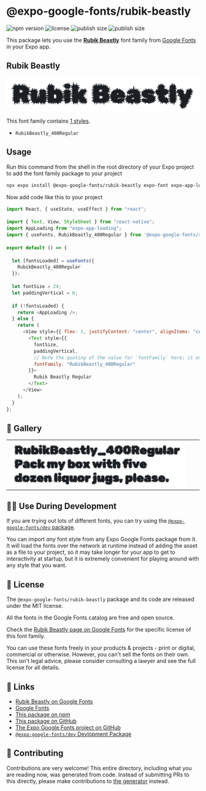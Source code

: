 # @expo-google-fonts/rubik-beastly

![npm version](https://flat.badgen.net/npm/v/@expo-google-fonts/rubik-beastly)
![license](https://flat.badgen.net/github/license/expo/google-fonts)
![publish size](https://flat.badgen.net/packagephobia/install/@expo-google-fonts/rubik-beastly)
![publish size](https://flat.badgen.net/packagephobia/publish/@expo-google-fonts/rubik-beastly)

This package lets you use the [**Rubik Beastly**](https://fonts.google.com/specimen/Rubik+Beastly) font family from [Google Fonts](https://fonts.google.com/) in your Expo app.

## Rubik Beastly

![Rubik Beastly](./font-family.png)

This font family contains [1 styles](#-gallery).

- `RubikBeastly_400Regular`

## Usage

Run this command from the shell in the root directory of your Expo project to add the font family package to your project

```sh
npx expo install @expo-google-fonts/rubik-beastly expo-font expo-app-loading
```

Now add code like this to your project

```js
import React, { useState, useEffect } from "react";

import { Text, View, StyleSheet } from "react-native";
import AppLoading from "expo-app-loading";
import { useFonts, RubikBeastly_400Regular } from '@expo-google-fonts/rubik-beastly';

export default () => {

  let [fontsLoaded] = useFonts({
    RubikBeastly_400Regular
  });

  let fontSize = 24;
  let paddingVertical = 6;

  if (!fontsLoaded) {
    return <AppLoading />;
  } else {
    return (
      <View style={{ flex: 1, justifyContent: "center", alignItems: "center" }}>
        <Text style={{
          fontSize,
          paddingVertical,
          // Note the quoting of the value for `fontFamily` here; it expects a string!
          fontFamily: "RubikBeastly_400Regular"
        }}>
          Rubik Beastly Regular
        </Text>
      </View>
    );
  }
};
```

## 🔡 Gallery


||||
|-|-|-|
|![RubikBeastly_400Regular](./RubikBeastly_400Regular.ttf.png)||||


## 👩‍💻 Use During Development

If you are trying out lots of different fonts, you can try using the [`@expo-google-fonts/dev` package](https://github.com/expo/google-fonts/tree/master/font-packages/dev#readme).

You can import _any_ font style from any Expo Google Fonts package from it. It will load the fonts over the network at runtime instead of adding the asset as a file to your project, so it may take longer for your app to get to interactivity at startup, but it is extremely convenient for playing around with any style that you want.


## 📖 License

The `@expo-google-fonts/rubik-beastly` package and its code are released under the MIT license.

All the fonts in the Google Fonts catalog are free and open source.

Check the [Rubik Beastly page on Google Fonts](https://fonts.google.com/specimen/Rubik+Beastly) for the specific license of this font family.

You can use these fonts freely in your products & projects - print or digital, commercial or otherwise. However, you can't sell the fonts on their own. This isn't legal advice, please consider consulting a lawyer and see the full license for all details.

## 🔗 Links

- [Rubik Beastly on Google Fonts](https://fonts.google.com/specimen/Rubik+Beastly)
- [Google Fonts](https://fonts.google.com/)
- [This package on npm](https://www.npmjs.com/package/@expo-google-fonts/rubik-beastly)
- [This package on GitHub](https://github.com/expo/google-fonts/tree/master/font-packages/rubik-beastly)
- [The Expo Google Fonts project on GitHub](https://github.com/expo/google-fonts)
- [`@expo-google-fonts/dev` Devlopment Package](https://github.com/expo/google-fonts/tree/master/font-packages/dev)

## 🤝 Contributing

Contributions are very welcome! This entire directory, including what you are reading now, was generated from code. Instead of submitting PRs to this directly, please make contributions to [the generator](https://github.com/expo/google-fonts/tree/master/packages/generator) instead.
